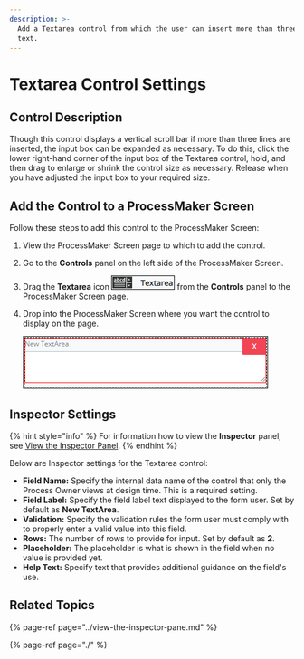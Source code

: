 ```yaml
---
description: >-
  Add a Textarea control from which the user can insert more than three lines of
  text.
---
```


# Textarea Control Settings

## Control Description

Though this control displays a vertical scroll bar if more than three lines are inserted, the input box can be expanded as necessary. To do this, click the lower right-hand corner of the input box of the Textarea control, hold, and then drag to enlarge or shrink the control size as necessary. Release when you have adjusted the input box to your required size.

## Add the Control to a ProcessMaker Screen <a id="add-the-control-to-a-processmaker-screen"></a>

Follow these steps to add this control to the ProcessMaker Screen:

1. View the ProcessMaker Screen page to which to add the control.
2. Go to the **Controls** panel on the left side of the ProcessMaker Screen.
3. Drag the **Textarea** icon ![](../../../../.gitbook/assets/textarea-control-screens-builder-processes.png)  from the **Controls** panel to the ProcessMaker Screen page.
4. Drop into the ProcessMaker Screen where you want the control to display on the page.

   ![](../../../../.gitbook/assets/textarea-control-placed-screens-builder-processes.png)

## Inspector Settings <a id="inspector-settings"></a>

{% hint style="info" %}
For information how to view the **Inspector** panel, see [View the Inspector Panel](https://processmaker.gitbook.io/processmaker-4-community/-LPblkrcFWowWJ6HZdhC/designing-processes/design-forms/screens-builder/view-the-inspector-pane).
{% endhint %}

Below are Inspector settings for the Textarea control:

* **Field Name:** Specify the internal data name of the control that only the Process Owner views at design time. This is a required setting.
* **Field Label:** Specify the field label text displayed to the form user. Set by default as **New TextArea**.
* **Validation:** Specify the validation rules the form user must comply with to properly enter a valid value into this field.
* **Rows:** The number of rows to provide for input. Set by default as **2**.
* **Placeholder:** The placeholder is what is shown in the field when no value is provided yet.
* **Help Text:** Specify text that provides additional guidance on the field's use.

## Related Topics <a id="related-topics"></a>

{% page-ref page="../view-the-inspector-pane.md" %}

{% page-ref page="./" %}

